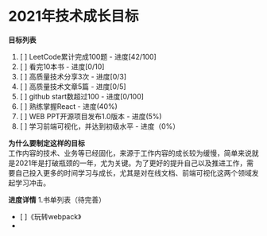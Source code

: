 # 2021年技术成长目标

**目标列表**
1. [ ] LeetCode累计完成100题 - 进度[42/100]
2. [ ] 看完10本书 - 进度[0/10]
3. [ ] 高质量技术分享3次 - 进度[0/3]
4. [ ] 高质量技术文章5篇 - 进度[0/5]
5. [ ] github start数超过100 - 进度[0/100]
6. [ ] 熟练掌握React - 进度(40%)
7. [ ] WEB PPT开源项目发布1.0版本 - 进度(5%)
8. [ ] 学习前端可视化，并达到初级水平 - 进度（0%）

**为什么要制定这样的目标**\
  工作内容的技术、业务等已经固化，来源于工作内容的成长较为缓慢，简单来说就是2021年是打破瓶颈的一年，尤为关键。为了更好的提升自己以及推进工作，需要自己投入更多的时间学习与成长，尤其是对在线文档、前端可视化这两个领域发起学习冲击。
  
**进度详情**
1.书单列表（待完善）
 - [  ]《玩转webpack》
 - 

